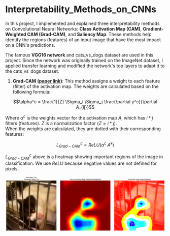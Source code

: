 # Interpretability_Methods_on_CNNs

In this project, I implemented and explained three interpretability methods on Convolutional Neural Networks: **Class Activation Map (CAM)**, **Gradient-Weighted CAM (Grad-CAM)**, and **Saliency Map**. 
These methods help identify the regions (features) of an input image that have the most impact on a CNN's predictions. 

The famous **VGG16 network** and cats_vs_dogs dataset are used in this project. Since the network was originally trained on the ImageNet dataset, I applied transfer learning and modified the network's top layers to adapt it to the cats_vs_dogs dataset.

1. **Grad-CAM** **([paper link](https://arxiv.org/pdf/1610.02391))**: This method assigns a weight to each feature (filter) of the activation map. The weights are calculated based on the following formula:

 $$\alpha^c = \frac{1}{Z} \Sigma_i \Sigma_j \frac{\partial y^c}{\partial A_{ij}}$$

 Where $\alpha^c$ is the weights vector for the activation map $A$, which has $i * j$ filters (features). $Z$ is a normalization factor ($Z = i * j$).  
 When the weights are calculated, they are dotted with their corresponding features:

 $$L^c_{Grad-CAM} = ReLU(\alpha^c \; A^k)$$

$L^c_{Grad-CAM}$ above is a heatmap showing important regions of the image in classification. We use $ReLU$ because negative values are not defined for pixels.

![img00](./images/GradCAM_output.png)
